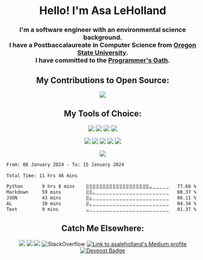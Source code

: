 
<h1 align="center"> Hello! I'm Asa LeHolland </h1>

<h3 align="center">
    I'm a software engineer with an environmental science background. <br/> I have a Postbaccalaureate in Computer Science from <a href="https://catalog.oregonstate.edu/college-departments/engineering/school-electrical-engineering-computer-science/computer-science-ba-bs-hba-hbs/computer-science-double-degree-option/#requirementstext">Oregon State University</a>.   <br/> I have committed to the <a href="Oath.md">Programmer's Oath</a>.
</h3>

<h2 align="center">
  My Contributions to Open Source:
</h2>

<p align="center">
     <img src="https://github-readme-stats.vercel.app/api?username=asa-leholland&show_icons=true&hide_border=true&theme=vue">
 </p>

<h2 align="center">
  My Tools of Choice:
</h2>

<p align="center">
  <img src="https://img.shields.io/badge/-TypeScript-007ACC?logo=typescript&logoColor=white&style=flat">
  <img src="https://img.shields.io/badge/-Python-blue?style=flat&logo=Python&logoColor=white">
  <img src="https://img.shields.io/badge/-PostgreSQL-336791?style=flat&logo=postgresql&logoColor=ffffff">
  <img src="https://img.shields.io/badge/-React-61DAFB?style=flat&logo=react&logoColor=white">
</p>

<p align="center">
  <img src="http://img.shields.io/badge/-Github-000000?style=flat&logo=github&logoColor=FFFFFF">
  <img src="https://img.shields.io/badge/docker-%230db7ed.svg?style=flat&logo=docker&logoColor=white">
  <img src="https://img.shields.io/badge/Visual%20Studio%20Code-0078d7.svg?style=flat&logo=visual-studio-code&logoColor=white">
<a href="https://chatgpt.com" target="_blank"><img src="https://img.shields.io/badge/ChatGPT-E24C3F?style=flat&&logo=chatbot&logoColor=white"></a>
  <img src="https://img.shields.io/badge/GitHub-Copilot-28a745?logo=github">
</p>

<p align="center">
 <img src="https://github-readme-stats.vercel.app/api/top-langs/?username=asa-leholland&theme=vue">
</p>

<!--START_SECTION:waka-->

```txt
From: 08 January 2024 - To: 15 January 2024

Total Time: 11 hrs 46 mins

Python       9 hrs 8 mins    ⣿⣿⣿⣿⣿⣿⣿⣿⣿⣿⣿⣿⣿⣿⣿⣿⣿⣿⣿⣤⣀⣀⣀⣀⣀   77.60 %
Markdown     59 mins         ⣿⣿⣄⣀⣀⣀⣀⣀⣀⣀⣀⣀⣀⣀⣀⣀⣀⣀⣀⣀⣀⣀⣀⣀⣀   08.37 %
JSON         43 mins         ⣿⣦⣀⣀⣀⣀⣀⣀⣀⣀⣀⣀⣀⣀⣀⣀⣀⣀⣀⣀⣀⣀⣀⣀⣀   06.11 %
AL           30 mins         ⣿⣄⣀⣀⣀⣀⣀⣀⣀⣀⣀⣀⣀⣀⣀⣀⣀⣀⣀⣀⣀⣀⣀⣀⣀   04.34 %
Text         9 mins          ⣤⣀⣀⣀⣀⣀⣀⣀⣀⣀⣀⣀⣀⣀⣀⣀⣀⣀⣀⣀⣀⣀⣀⣀⣀   01.37 %
```

<!--END_SECTION:waka-->

<h2 align="center">
  Catch Me Elsewhere:
</h2>
<p align="center">
    <img src="https://img.shields.io/badge/-asaleholland-blue?style=flat-square&logo=Linkedin&logoColor=white&link=https://www.linkedin.com/in/asa-leholland/">
    <img src="https://img.shields.io/badge/-asaleholland@gmail.com-c14438?style=flat-square&logo=Gmail&logoColor=white&link=mailto:asaleholland@gmail.com">
    <img src="https://img.shields.io/badge/-asaleholland.com-purple?style=flat-square&link=http://asaleholland.com/)">
  <img alt="StackOverflow"
  src="https://stackoverflow-badge.vercel.app/?userID=13650013" />
  <a href="https://medium.com/@asaleholland">
  <img src="https://img.shields.io/badge/Medium-@asaleholland-black?style=flat-square&logo=medium" alt="Link to asaleholland's Medium profile" />
  <a href="https://devpost.com/asa-leholland">
    <img src="https://img.shields.io/badge/-Devpost-black?style=flat-square&logo=devpost&color=grey&logoColor=white" alt="Devpost Badge">
  </a>
</a>
</a>
</p>
